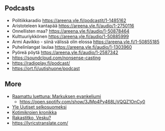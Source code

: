## Podcasts
- Politiikkaradio https://areena.yle.fi/podcastit/1-1485162
- Aristoteleen kantapää https://areena.yle.fi/audio/1-2750116
- Onnellisten maa? https://areena.yle.fi/audio/1-50878464
- Kulttuuriykkönen https://areena.yle.fi/audio/1-50885999
- Armi Aavikko - siinä välissä olin elossa https://areena.yle.fi/1-50855185
- Puhelinlangat laulaa  https://areena.yle.fi/audio/1-1303960
- Pyöreä pöytä https://areena.yle.fi/audio/1-2587342
- https://soundcloud.com/nonsense-casting
- https://radioplay.fi/podcast/
- https://ort.fi/uutishuone/podcast 

## More
- [Raamattu luettuna: Markuksen evankeliumi](https://areena.yle.fi/podcastit/1-50828140)
  - https://open.spotify.com/show/3JMp4Py468LjVQQZ1OnCy0
- [Yle Uutiset selkosuomeksi](https://areena.yle.fi/podcastit/1-50309762)
- [Kotimikrojen kronikka](https://areena.yle.fi/podcastit/1-50911581)
- [Rakastitko, Vesku?](https://areena.yle.fi/podcastit/1-65880497)
- https://lyricstranslate.com/
